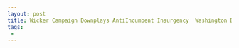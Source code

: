 ```yaml
---
layout: post
title: Wicker Campaign Downplays AntiIncumbent Insurgency  Washington DC Will Not Be on the Ballot for US Senate in Mississippi Next June
tags:
 -
---
```



